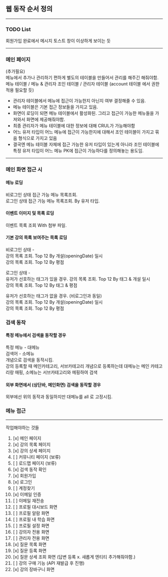 ## 웹 동작 순서 정의

---

### TODO List
회원가입 완료에서 메시지 토스트 창이 이상하게 보이는 듯

---

### 메인 페이지  

(추가필요)      
메뉴에서 추가나 관리하기 편하게 별도의 테이블을 만들어서 관리를 해주긴 해줘야함.       
메뉴 테이블 / 메뉴 & 관리자 조인 테이블 / 관리자 테이블 (account 테이블 에서 권한 적용 필요할 듯)      

- 관리자 테이블에서 메뉴에 접근이 가능한지 아닌지 여부 결정해줄 수 있음.
- 메뉴 테이블은 기본 접근 정보들을 가지고 있음.
- 화면이 로딩이 되면 메뉴 테이블에서 활성화된. 그리고 접근이 가능한 메뉴들을 가져와서 화면에 제공해줘야함.
- 최종 관리자가 메뉴 테이블에 대한 정보에 대해 CRUL가 가능해야함 
- 어느 유저 타입이 어느 메뉴에 접근이 가능한지에 대해서 조인 테이블이 가지고 묶음 형식으로 가지고 있음
- 결국엔 메뉴 테이블 자체에 접근 가능한 유저 타입이 있는게 아니라 조인 테이블에 특정 유저 타입이 어느 메뉴 PK에 접근이 가능하다를 정의해놓는 용도임.

---

### 메인 화면 접근 시

#### 메뉴 로딩      
비로그인 상태 접근 가능 메뉴 목록조회.      
로그인 상태 접근 가능 메뉴 목록조회. By 유저 타입.     
        
#### 이벤트 이미지 및 목록 로딩 
이벤트 목록 조회 With 첨부 파일.

#### 기본 강의 목록 보여주는 목록 로딩        
비로그인 상태 -       
강의 목록 조회. Top 12 By 개설(openingDate) 일시     
강의 목록 조회. Top 12 By 평점

로그인 상태 -        
유저가 선호하는 태그가 있을 경우.
강의 목록 조회. Top 12 By 태그 & 개설 일시      
강의 목록 조회. Top 12 By 태그 & 평점

유저가 선호하는 태그가 없을 경우. (비로그인과 동일)     
강의 목록 조회. Top 12 By 개설(openingDate) 일시     
강의 목록 조회. Top 12 By 평점

### 검색 동작

#### 특정 메뉴에서 검색을 동작할 경우
특정 메뉴 - 대메뉴         
검색어 - 소메뉴       
개념으로 검색을 동작시킴.      
강의 등록할 때 메인카테고리, 서브카테고리 개념으로 등록하는데 대메뉴는 메인 카테고리랑 매핑, 소메뉴는 서브카테고리와 메핑하여 검색       

#### 외부 화면에서 (상단바, 메인화면) 검색을 동작할 경우
외부에선 위의 동작과 동일하지만 대메뉴를 all 로 고정시킴.      

### 메뉴 접근



---

작업해야하는 것들

1. [x] 메인 페이지
2. [x] 강의 목록 페이지
3. [x] 강의 상세 페이지
4. [ ] 커뮤니티 페이지 (보류)
5. [ ] 로드맵 페이지 (보류)
6. [x] 검색 동작 확인
7. [x] 회원가입 
8. [x] 로그인
9. [ ] 계정찾기
10. [x] 이메일 인증
11. [ ] 이메일 재전송
12. [ ] 프로필 대시보드 화면
13. [ ] 프로필 알람 화면
14. [ ] 프로필 내 학습 화면
15. [ ] 프로필 설정 화면
16. [ ] 강의자 전용 화면
17. [ ] 관리자 전용 화면
18. [x] 질문 목록 화면
19. [x] 질문 등록 화면
20. [x] 질문 상세 조회 화면 (답변 등록 x. 새롭게 엔티티 추가해줘야함.)
21. [ ] 강의 구매 기능 (API 재발급 후 진행)
22. [x] 강의 장바구니 화면